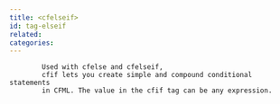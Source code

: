 ```yaml
---
title: <cfelseif>
id: tag-elseif
related:
categories:
---
```



			Used with cfelse and cfelseif,
			cfif lets you create simple and compound conditional statements
			in CFML. The value in the cfif tag can be any expression.
		